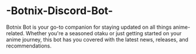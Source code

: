# -Botnix-Discord-Bot-
Botnix Bot is your go-to companion for staying updated on all things anime-related. Whether you're a seasoned otaku or just getting started on your anime journey, this bot has you covered with the latest news, releases, and recommendations.
